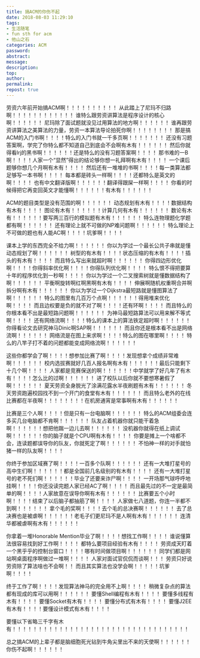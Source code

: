 ```yaml
---
title: 搞ACM的你伤不起
date: 2018-08-03 11:29:10
tags:
- 生活随笔
- fun sth for acm
- 他山之石
categories: ACM
password:
abstract:
message:
description:
top:
author:
permalink:
repost: true
---
```


劳资六年前开始搞ACM啊！！！！！！！！！！ 
从此踏上了尼玛不归路啊！！！！！！！！！！！！ 
谁特么跟劳资讲算法是程序设计的核心啊！！！！！！ 
尼玛除了面试题就没见过用算法的地方啊！！！！！！ 
谁再跟劳资讲算法之美算法的力量，劳资一本算法导论拍死你啊！！！！！！！！ 
那是搞ACM的入门书啊！！！！特么的入门书就一千多页啊！！！！！！！ 
还没有习题答案啊，学完了你特么都不知道自己到底会不会啊有木有！！！！！！ 
然后你就得看lrj的黑书啊！！！！！！还是特么的没有习题答案啊！！！！ 
那书难的一B啊！！！！人家一个“显然”得出的结论够你想一礼拜啊有木有！！！！ 
一个课后题够你想几个月啊有木有！！！！ 
然后还有一堆堆的书啊！！！！每一类算法都足够写一本书啊！！！！ 
每本都是砖头一样啊！！！！还都特么是英文的啊！！！！ 
也有中文翻译版啊！！！！！！翻译得跟屎一样啊！！！！ 
你看的时候得把它再变回英文才能懂啊！！！！！！有木有！！！！！！

ACM的题目类型是没有范围的啊！！！！！！ 
动态规划有木有！！！！数据结构有木有！！！！ 
图论有木有！！！！！！计算几何有木有！！！！！！ 
数论有木有！！！！！！要写两三百行的模拟题有木有！！！！！！ 
特么连物理题化学题都有啊！！！！！！ 
还有理论上就不可做的NP难问题啊！！！！！！ 
特么理论上不可做的题也有人能AC啊！！！！坑爹啊！！！！

课本上学的东西完全不给力啊！！！！！！ 
你以为学过一个最长公共子串就是懂动态规划了啊！！！！！！ 
树型的有木有！！！！状态压缩的有木有！！！！插头的有木有！！！！ 
而且特么写出来就超时啊！！！！！！ 
你得四边形优化啊！！！！你得斜率优化啊！！！！你得队列优化啊！！！！ 
特么恨不得把要算十年的程序优化到一秒啊！！！！ 
你以为学过一个二叉搜索树就是懂数据结构了啊！！！！！！ 
平衡啊旋转啊红啊黑啊有木有！！！！ 
伸展啊随机权重啊合并啊拆分啊有木有！！！！！！ 
你以为学过一个Dijkstra最短路就是懂图算法了啊！！！！！！ 
特么的图里有几百万个点啊！！！！！！得用堆来优化啊！！！！ 
而且边权要是负的就不对了啊！！！！还有环啊！！！！ 
而且特么的你根本看不出是最短路问题啊！！！！！！ 
为神马最短路算法可以用来解不等式啊！！！！ 
还有网络流啊！！！！特么的课本上的算法铁定超时啊！！！！！！ 
你得看论文去研究神马Dinic啊SAP啊！！！！！！ 
而且你还是根本看不出是网络流啊！！！！！！ 
网络流是在图上来求啊！！！！特么的图在哪里啊！！！！ 
特么的八竿子打不着的问题都能变成网络流啊！！！！！！

这些你都学会了啊！！！！想参加比赛了啊！！！！发现想拿个成绩非常难啊！！！！！！ 
校内选拔赛就好几百人报名啊有木有！！！！！！最后只能剩下十几个啊！！！！ 
人家都是竞赛保送的啊！！！！！！中学就学了好几年了有木有！！！！怎么比的过啊！！！！！！ 
进了校队以后你就不要想寒暑假了啊！！！！！！ 
夏天劳资全身脱光了涂满花露水半夜刷题有木有！！！！！！ 
冬天劳资跑遍校园找不到一个开门的食堂有木有！！！！！！ 
而且特么老外的在线比赛都在半夜啊！！！！！！！！在机房通宵是常事啊有木有！！！！！！

比赛是三个人啊！！！！但是只有一台电脑啊！！！！！！ 
特么的ACM组委会连多买几台电脑都不肯啊！！！！！！ 
队友占着机器你就只能干着急啊！！！！！！想把他踹一边儿去啊！！！！！！ 
没机器你就得在纸上调试啊！！！！！！你的脑子就是个CPU啊有木有！！！！ 
你要是摊上一个啥都不会，连读题都误导你的队友，你就死定了啊！！！！！！ 
不怕神一样的对手就怕猪一样的队友啊！！！！

你终于参加区域赛了啊！！！！一百多个队啊！！！！！！ 
还有一大堆打星号的高中生们啊！！！！！！都是全国前几名级别的有木有！！！！ 
还有一大堆打星号的老不死们啊！！！！！！毕业了还要来诈尸啊！！！！ 
一开场那气球呼呼地挂啊！！！！你还没读完题人家已经AC了啊！！！！ 
而且最先过的不一定是最简单的啊！！！！人家故意在误导你啊有木有！！！！！！ 
比赛要五个小时啊！！！！结束了以后脑子都抽筋了啊！！！！ 
人家做七八道题，你连一半都不到啊！！！！！！ 
拿个毛的奖啊！！！！去个毛的总决赛啊！！！！！！ 
去了总决赛也是被虐啊！！！！！！老毛子们更尼玛不是人啊有木有！！！！！！ 
连清华都被虐啊有木有！！！！！！

你拿着一堆Honorable Mention毕业了啊！！！！想找工作啊！！！！ 
谁说懂算法很容易找到好工作啊！！！！ 
都特么要项目经验有木有！！！！ 
劳资成天盯着一个黑乎乎的控制台窗口！！！！哪有时间做项目啊！！！！！！ 
同学们都是网站啊桌面程序啊做过一堆啊！！！！ 
人家对面试官侃侃而谈啊！！！ 
劳资只好说劳资除了算法啥也不会啊！！ 
而且其实算法也没学会啊！！！！！坑爹啊！！！！

终于工作了啊！！！！发现算法神马的完全用不上啊！！！！ 
稍微复杂点的算法都有现成的库可以用啊！！！！！！ 
要懂Shell编程有木有！！！！ 
要懂多线程有木有！！！！ 
要懂Socket有木有！！！！ 
要懂分布式有木有！！！！ 
要懂J2EE有木有！！！！要懂设计模式有木有！！！！

要懂以下省略三千字有木有！！！！！！！！！！！！！！！！！！！！！！！！！！！！！！！！！！

总之搞ACM的上辈子都是脑细胞死光钻到牛角尖里出不来的天使啊！！！！！！你伤不起啊！！！！！！